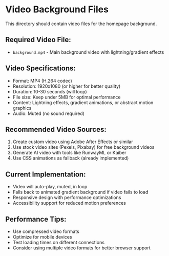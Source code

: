 # Video Background Files

This directory should contain video files for the homepage background.

## Required Video File:
- `background.mp4` - Main background video with lightning/gradient effects

## Video Specifications:
- Format: MP4 (H.264 codec)
- Resolution: 1920x1080 (or higher for better quality)
- Duration: 10-30 seconds (will loop)
- File size: Keep under 5MB for optimal performance
- Content: Lightning effects, gradient animations, or abstract motion graphics
- Audio: Muted (no sound required)

## Recommended Video Sources:
1. Create custom video using Adobe After Effects or similar
2. Use stock video sites (Pexels, Pixabay) for free background videos
3. Generate AI video with tools like RunwayML or Kaiber
4. Use CSS animations as fallback (already implemented)

## Current Implementation:
- Video will auto-play, muted, in loop
- Falls back to animated gradient background if video fails to load
- Responsive design with performance optimizations
- Accessibility support for reduced motion preferences

## Performance Tips:
- Use compressed video formats
- Optimize for mobile devices
- Test loading times on different connections
- Consider using multiple video formats for better browser support
